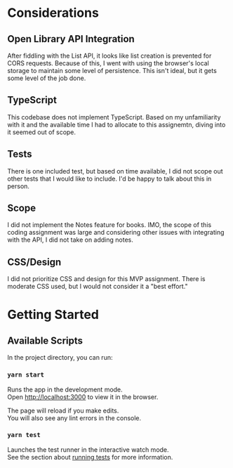 # Considerations
## Open Library API Integration
After fiddling with the List API, it looks like list creation is prevented for CORS requests. Because of this, I went with using the browser's local storage to maintain some level of persistence. This isn't ideal, but it gets some level of the job done.

## TypeScript
This codebase does not implement TypeScript. Based on my unfamiliarity with it and the available time I had to allocate to this assignemtn, diving into it seemed out of scope.

## Tests
There is one included test, but based on time available, I did not scope out other tests that I would like to include. I'd be happy to talk about this in person.

## Scope
I did not implement the Notes feature for books. IMO, the scope of this coding assignment was large and considering other issues with integrating with the API, I did not take on adding notes.

## CSS/Design
I did not prioritize CSS and design for this MVP assignment. There is moderate CSS used, but I would not consider it a "best effort."

# Getting Started

## Available Scripts

In the project directory, you can run:

### `yarn start`

Runs the app in the development mode.\
Open [http://localhost:3000](http://localhost:3000) to view it in the browser.

The page will reload if you make edits.\
You will also see any lint errors in the console.

### `yarn test`

Launches the test runner in the interactive watch mode.\
See the section about [running tests](https://facebook.github.io/create-react-app/docs/running-tests) for more information.
